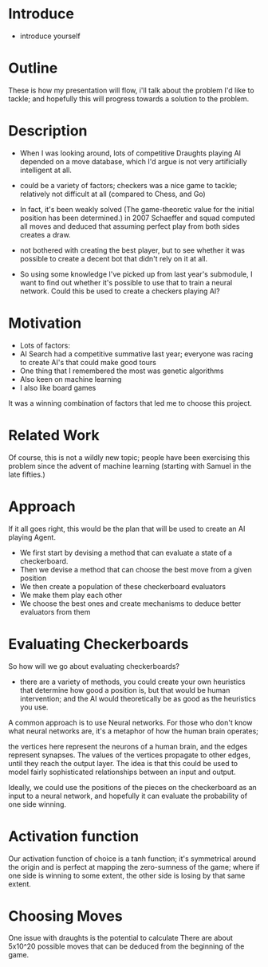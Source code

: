 # Introduce

- introduce yourself

# Outline

These is how my presentation will flow, i'll talk about the problem I'd like to tackle; and hopefully this will progress towards a solution to the problem.

# Description

- When I was looking around, lots of competitive Draughts playing AI depended on a move database, which I'd argue is not very artificially intelligent at all.
- could be a variety of factors; checkers was a nice game to tackle; relatively not difficult at all (compared to Chess, and Go)
- In fact, it's been weakly solved (The game-theoretic value for the initial position has
been determined.) in 2007 Schaeffer and squad computed all moves and deduced that assuming perfect play from both sides creates a draw.
- not bothered with creating the best player, but to see whether it was possible to create a decent bot that didn't rely on it at all.

- So using some knowledge I've picked up from last year's submodule, I want to find out whether it's possible to use that to train a neural network. Could this be used to create a checkers playing AI?

# Motivation

- Lots of factors:
- AI Search had a competitive summative last year; everyone was racing to create AI's that could make good tours
- One thing that I remembered the most was genetic algorithms 
- Also keen on machine learning 
- I also like board games

It was a winning combination of factors that led me to choose this project.

# Related Work

Of course, this is not a wildly new topic; people have been exercising this problem since the advent of machine learning (starting with Samuel in the late fifties.)

# Approach

If it all goes right, this would be the plan that will be used to create an AI playing Agent.
- We first start by devising a method that can evaluate a state of a checkerboard.
- Then we devise a method that can choose the best move from a given position
- We then create a population of these checkerboard evaluators
- We make them play each other
- We choose the best ones and create mechanisms to deduce better evaluators from them

# Evaluating Checkerboards

So how will we go about evaluating checkerboards?
- there are a variety of methods, you could create your own heuristics that determine how good a position is, but that would be human intervention; and the AI would theoretically be as good as the heuristics you use.

A common approach is to use Neural networks. For those who don't know what neural networks are, it's a metaphor of how the human brain operates;

the vertices here represent the neurons of a human brain, and the edges represent synapses. The values of the vertices propagate to other edges, until they reach the output layer. The idea is that this could be used to model fairly sophisticated relationships between an input and output.

Ideally, we could use the positions of the pieces on the checkerboard as an input to a neural network, and hopefully it can evaluate the probability of one side winning.

# Activation function

Our activation function of choice is a tanh function; it's symmetrical around the origin and is perfect at mapping the zero-sumness of the game; where if one side is winning to some extent, the other side is losing by that same extent. 

# Choosing Moves

One issue with draughts is the potential to calculate 
There are about 5x10^20 possible moves that can be deduced from the beginning of the game.
